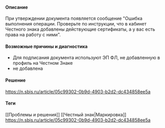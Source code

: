 #### Описание
При утверждении документа появляется сообщение "Ошибка выполнения операции. Проверьте по инструкции, что в кабинет Честного знака добавлены действующие сертификаты, а у вас есть права на работу с ними".

#### Возможные причины и диагностика
- Для подписания документа используют ЭП ФЛ, не добавленную в профиль на Честном Знаке
- не добавлена
#### Решение
https://n.sbis.ru/article/05c99302-0b9d-4903-b2d2-dc434858ee5a

#### Теги
[[Проблемы и решения]]
[[Честный знак|Маркировка]]
https://n.sbis.ru/article/05c99302-0b9d-4903-b2d2-dc434858ee5a